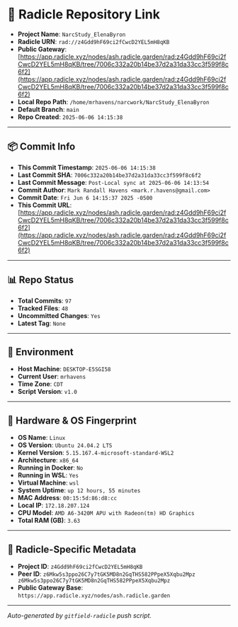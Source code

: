 # 🔗 Radicle Repository Link

- **Project Name**: `NarcStudy_ElenaByron`
- **Radicle URN**: `rad://z4Gdd9hF69ci2fCwcD2YEL5mH8qKB`
- **Public Gateway**: [https://app.radicle.xyz/nodes/ash.radicle.garden/rad:z4Gdd9hF69ci2fCwcD2YEL5mH8qKB/tree/7006c332a20b14be37d2a31da33cc3f599f8c6f2](https://app.radicle.xyz/nodes/ash.radicle.garden/rad:z4Gdd9hF69ci2fCwcD2YEL5mH8qKB/tree/7006c332a20b14be37d2a31da33cc3f599f8c6f2)
- **Local Repo Path**: `/home/mrhavens/narcwork/NarcStudy_ElenaByron`
- **Default Branch**: `main`
- **Repo Created**: `2025-06-06 14:15:38`

---

## 📦 Commit Info

- **This Commit Timestamp**: `2025-06-06 14:15:38`
- **Last Commit SHA**: `7006c332a20b14be37d2a31da33cc3f599f8c6f2`
- **Last Commit Message**: `Post-Local sync at 2025-06-06 14:13:54`
- **Commit Author**: `Mark Randall Havens <mark.r.havens@gmail.com>`
- **Commit Date**: `Fri Jun 6 14:15:37 2025 -0500`
- **This Commit URL**: [https://app.radicle.xyz/nodes/ash.radicle.garden/rad:z4Gdd9hF69ci2fCwcD2YEL5mH8qKB/tree/7006c332a20b14be37d2a31da33cc3f599f8c6f2](https://app.radicle.xyz/nodes/ash.radicle.garden/rad:z4Gdd9hF69ci2fCwcD2YEL5mH8qKB/tree/7006c332a20b14be37d2a31da33cc3f599f8c6f2)

---

## 📊 Repo Status

- **Total Commits**: `97`
- **Tracked Files**: `48`
- **Uncommitted Changes**: `Yes`
- **Latest Tag**: `None`

---

## 🧭 Environment

- **Host Machine**: `DESKTOP-E5SGI58`
- **Current User**: `mrhavens`
- **Time Zone**: `CDT`
- **Script Version**: `v1.0`

---

## 🧬 Hardware & OS Fingerprint

- **OS Name**: `Linux`
- **OS Version**: `Ubuntu 24.04.2 LTS`
- **Kernel Version**: `5.15.167.4-microsoft-standard-WSL2`
- **Architecture**: `x86_64`
- **Running in Docker**: `No`
- **Running in WSL**: `Yes`
- **Virtual Machine**: `wsl`
- **System Uptime**: `up 12 hours, 55 minutes`
- **MAC Address**: `00:15:5d:86:d8:cc`
- **Local IP**: `172.18.207.124`
- **CPU Model**: `AMD A6-3420M APU with Radeon(tm) HD Graphics`
- **Total RAM (GB)**: `3.63`

---

## 🌱 Radicle-Specific Metadata

- **Project ID**: `z4Gdd9hF69ci2fCwcD2YEL5mH8qKB`
- **Peer ID**: `z6Mkw5s3ppo26C7y7tGK5MD8n2GqTHS582PPpeX5Xqbu2Mpz
z6Mkw5s3ppo26C7y7tGK5MD8n2GqTHS582PPpeX5Xqbu2Mpz`
- **Public Gateway Base**: `https://app.radicle.xyz/nodes/ash.radicle.garden`

---

_Auto-generated by `gitfield-radicle` push script._
